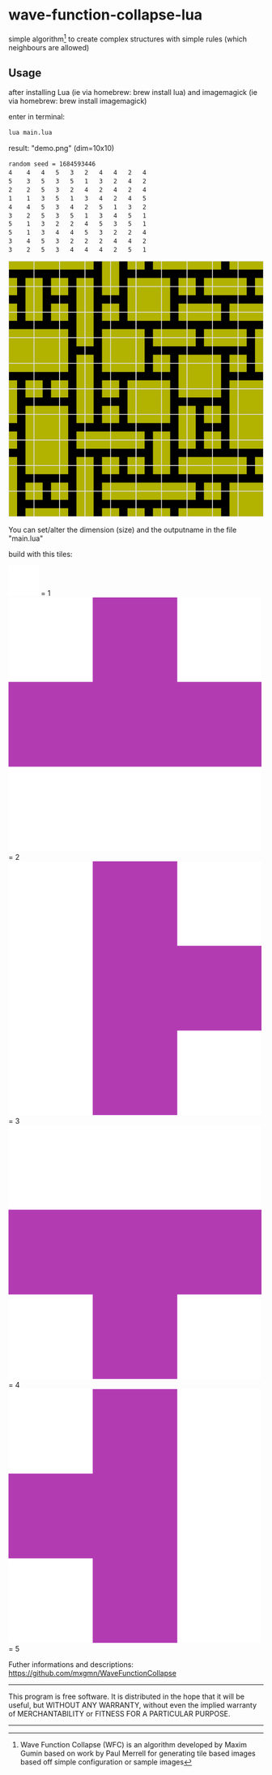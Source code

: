 # wave-function-collapse-lua
simple algorithm[^1] to create complex structures with simple rules (which neighbours are allowed)

## Usage

after installing Lua (ie via homebrew: brew install lua)
and imagemagick (ie via homebrew: brew install imagemagick)

enter in terminal: 
```bash
lua main.lua
```
result: "demo.png" (dim=10x10)
```bash
random seed = 1684593446
4	 4	 4	 5	 3	 2	 4	 4	 2	 4
5	 3	 5	 3	 5	 1	 3	 2	 4	 2
2	 2	 5	 3	 2	 4	 2	 4	 2	 4
1	 1	 3	 5	 1	 3	 4	 2	 4	 5
4	 4	 5	 3	 4	 2	 5	 1	 3	 2
3	 2	 5	 3	 5	 1	 3	 4	 5	 1
5	 1	 3	 2	 2	 4	 5	 3	 5	 1
5	 1	 3	 4	 4	 5	 3	 2	 2	 4
3	 4	 5	 3	 2	 2	 2	 4	 4	 2
3	 2	 5	 3	 4	 4	 4	 2	 5	 1
```
<div align="left"><img src="tiles/demo.png" width="680px"</img></div> 

You can set/alter the dimension (size) and the outputname in the file "main.lua" 

build with this tiles:

![](tiles/blank.png) = 1  
![](tiles/up.png) = 2  
![](tiles/right.png) = 3  
![](tiles/down.png) = 4  
![](tiles/left.png) = 5  

Futher informations and descriptions: https://github.com/mxgmn/WaveFunctionCollapse

[^1]: Wave Function Collapse (WFC) is an algorithm developed by Maxim Gumin based on work by Paul Merrell for generating tile based images based off simple configuration or sample images
*************
This program is free software. It is distributed in the hope that it will be useful, but WITHOUT ANY WARRANTY, without even the implied warranty of MERCHANTABILITY or FITNESS FOR A PARTICULAR PURPOSE. 
*************
